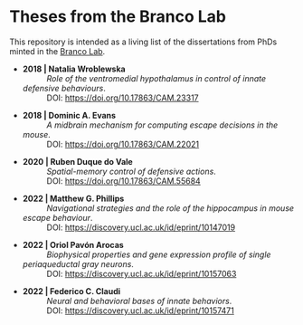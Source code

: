 # Theses from the Branco Lab

This repository is intended as a living list of the dissertations from PhDs minted in the [Branco Lab](https://www.sainsburywellcome.org/web/groups/branco-lab).

  * __2018 | Natalia Wroblewska__<br/>
&emsp;&emsp;&emsp;*Role of the ventromedial hypothalamus in control of innate defensive behaviours*.<br/> 
&emsp;&emsp;&emsp;DOI: https://doi.org/10.17863/CAM.23317

  * __2018 | Dominic A. Evans__<br/>
&emsp;&emsp;&emsp;*A midbrain mechanism for computing escape decisions in the mouse*.<br/> 
&emsp;&emsp;&emsp;DOI: https://doi.org/10.17863/CAM.22021

  * __2020 | Ruben Duque do Vale__<br/>
&emsp;&emsp;&emsp;*Spatial-memory control of defensive actions*.<br/> 
&emsp;&emsp;&emsp;DOI: https://doi.org/10.17863/CAM.55684

  * __2022 | Matthew G. Phillips__<br/>
&emsp;&emsp;&emsp;*Navigational strategies and the role of the hippocampus in mouse escape behaviour*.<br/> 
&emsp;&emsp;&emsp;DOI: https://discovery.ucl.ac.uk/id/eprint/10147019

  * __2022 | Oriol Pavón Arocas__<br/>
&emsp;&emsp;&emsp;*Biophysical properties and gene expression profile of single periaqueductal gray neurons*.<br/> 
&emsp;&emsp;&emsp;DOI: https://discovery.ucl.ac.uk/id/eprint/10157063

  * __2022 | Federico C. Claudi__<br/>
&emsp;&emsp;&emsp;*Neural and behavioral bases of innate behaviors*.<br/> 
&emsp;&emsp;&emsp;DOI: https://discovery.ucl.ac.uk/id/eprint/10157471
